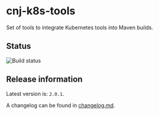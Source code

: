 # cnj-k8s-tools

Set of tools to integrate Kubernetes tools into Maven builds.

## Status
![Build status](https://drone.at.automotive.msg.team/api/badges/cloudtrain/cnj-k8s-tools/status.svg)

## Release information

Latest version is: `2.0.1`.

A changelog can be found in [changelog.md](changelog.md).
